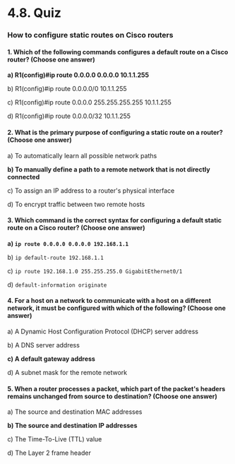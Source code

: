 # 4.8. Quiz

### How to configure static routes on Cisco routers

#### 1. Which of the following commands configures a default route on a Cisco router? (Choose one answer)

**a) R1(config)#ip route 0.0.0.0 0.0.0.0 10.1.1.255**

b) R1(config)#ip route 0.0.0.0/0 10.1.1.255

c) R1(config)#ip route 0.0.0.0 255.255.255.255 10.1.1.255

d) R1(config)#ip route 0.0.0.0/32 10.1.1.255

#### 2. What is the primary purpose of configuring a static route on a router? (Choose one answer)

a) To automatically learn all possible network paths

**b) To manually define a path to a remote network that is not directly connected**

c) To assign an IP address to a router's physical interface

d) To encrypt traffic between two remote hosts

#### 3. Which command is the correct syntax for configuring a default static route on a Cisco router? (Choose one answer)

**a) `ip route 0.0.0.0 0.0.0.0 192.168.1.1`**

b) `ip default-route 192.168.1.1`

c) `ip route 192.168.1.0 255.255.255.0 GigabitEthernet0/1`

d) `default-information originate`

#### 4. For a host on a network to communicate with a host on a different network, it must be configured with which of the following? (Choose one answer)

a) A Dynamic Host Configuration Protocol (DHCP) server address

b) A DNS server address

**c) A default gateway address**

d) A subnet mask for the remote network

#### 5. When a router processes a packet, which part of the packet's headers remains unchanged from source to destination? (Choose one answer)

a) The source and destination MAC addresses

**b) The source and destination IP addresses**

c) The Time-To-Live (TTL) value

d) The Layer 2 frame header
